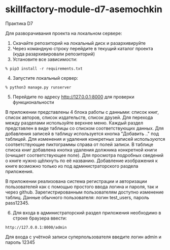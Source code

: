# skillfactory-module-d7-asemochkin
Практика D7

Для разворачивания проекта на локальном сервере:
1. Скачайте репозиторий на локальный диск и разархивируйте
2. Через командную строку перейдите в текущий каталог проекта (куда разархивировали репозиторий)
3. Установите все зависимости:
```
% pip3 install -r requirements.txt
```
4. Запустите локальный сервер:
```
% python3 manage.py runserver
```
5. Перейдите по адресу http://127.0.0.1:8000 для проверки функциональности

В приложении представлены 4 блока работы с данными: список книг, список авторов, список издательств, список друзей. Для перехода между разделами используйте верхнее меню. Каждый раздел представлен в виде таблицы со списком соответствующих данных. Для добавления записей в таблицу используется кнопка "Добавить .." под таблицей. Для изменения и удаления конкретных записей используются соответствующие пиктограммы справа от полей записи. В таблице списка книг добавлена кнопка удаления должника конкретной книги (очищает соответствующее поле). Для просмотра подробных сведений о книге нужно щёлкнуть по её названию. Добавление изображения к книге возможно только из под администраторского раздела приложения.

В приложении реализована система регистрации и авторизации пользователей как с помощью простого ввода логина и пароля, так и через github. Зарегистрированным пользователям доступно изменение таблиц. Данные обычного пользователя: логин test_users, пароль pass12345. 

6. Для входа в администраторский раздел приложения необходимо в строке браузера ввести:
```
http://127.0.0.1:8000/admin
```
Для входа с учётной записи суперпользователя введите логин admin и пароль 12345
